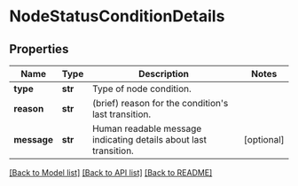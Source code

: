 # NodeStatusConditionDetails

## Properties
Name | Type | Description | Notes
------------ | ------------- | ------------- | -------------
**type** | **str** | Type of node condition. | 
**reason** | **str** | (brief) reason for the condition&#x27;s last transition. | 
**message** | **str** | Human readable message indicating details about last transition. | [optional] 

[[Back to Model list]](../README.md#documentation-for-models) [[Back to API list]](../README.md#documentation-for-api-endpoints) [[Back to README]](../README.md)

